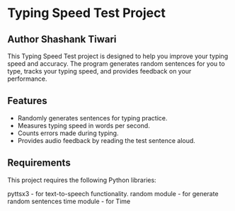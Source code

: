 # Typing Speed Test Project
## Author Shashank Tiwari
This Typing Speed Test project is designed to help you improve your typing speed and accuracy. 
The program generates random sentences for you to type, tracks your typing speed, and provides feedback on your performance.

## Features

- Randomly generates sentences for typing practice.
- Measures typing speed in words per second.
- Counts errors made during typing.
- Provides audio feedback by reading the test sentence aloud.

## Requirements

This project requires the following Python libraries:

pyttsx3     -     for text-to-speech functionality.
random module -   for generate random sentences
time module   -   for Time

